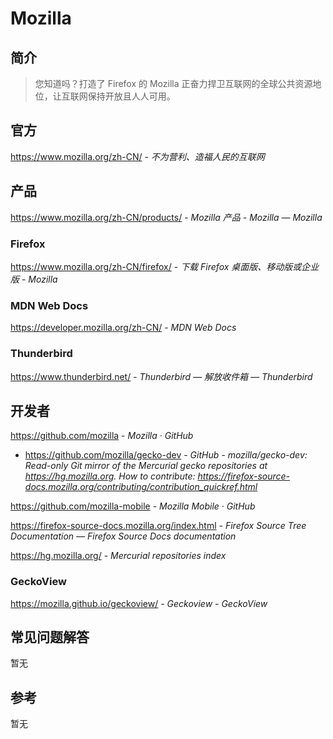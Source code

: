 # Mozilla

## 简介

> 您知道吗？打造了 Firefox 的 Mozilla 正奋力捍卫互联网的全球公共资源地位，让互联网保持开放且人人可用。

## 官方

https://www.mozilla.org/zh-CN/ - *不为营利、造福人民的互联网*

## 产品

https://www.mozilla.org/zh-CN/products/ - *Mozilla 产品 - Mozilla — Mozilla*

### Firefox

https://www.mozilla.org/zh-CN/firefox/ - *下载 Firefox 桌面版、移动版或企业版 - Mozilla*

### MDN Web Docs

https://developer.mozilla.org/zh-CN/ - *MDN Web Docs*

### Thunderbird

https://www.thunderbird.net/ - *Thunderbird — 解放收件箱 — Thunderbird*

## 开发者

https://github.com/mozilla - *Mozilla · GitHub*

- https://github.com/mozilla/gecko-dev - *GitHub - mozilla/gecko-dev: Read-only Git mirror of the Mercurial gecko repositories at https://hg.mozilla.org. How to contribute: https://firefox-source-docs.mozilla.org/contributing/contribution_quickref.html*

https://github.com/mozilla-mobile - *Mozilla Mobile · GitHub*

https://firefox-source-docs.mozilla.org/index.html - *Firefox Source Tree Documentation — Firefox Source Docs documentation*

https://hg.mozilla.org/ - *Mercurial repositories index*

### GeckoView

https://mozilla.github.io/geckoview/ - *Geckoview - GeckoView*

## 常见问题解答

暂无

## 参考

暂无
